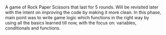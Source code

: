 A game of Rock Paper Scissors that last for 5 rounds. Will be revisited later with the intent on improving the code by making it more clean. In this phase, main point was to write game logic which functions in the right way by using all the basics learned till now, with the focus on: variables, conditionals and functions.
